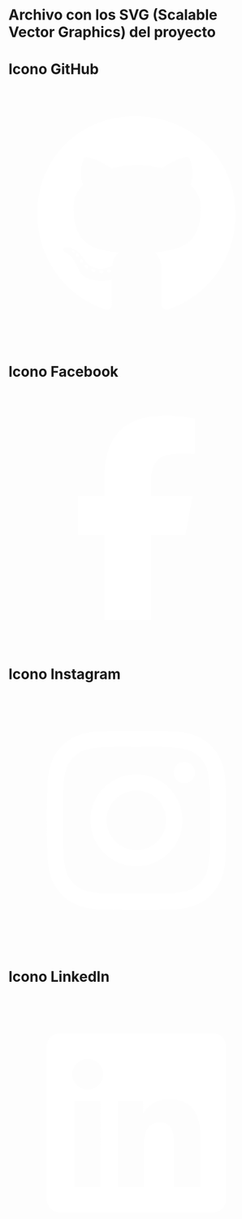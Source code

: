 # Archivo con los SVG (Scalable Vector Graphics) del proyecto 


# Icono GitHub
<svg xmlns="http://www.w3.org/2000/svg" viewBox="0 0 640 640" class="links-item"><path fill="#ffffff" d="M237.9 461.4C237.9 463.4 235.6 465 232.7 465C229.4 465.3 227.1 463.7 227.1 461.4C227.1 459.4 229.4 457.8 232.3 457.8C235.3 457.5 237.9 459.1 237.9 461.4zM206.8 456.9C206.1 458.9 208.1 461.2 211.1 461.8C213.7 462.8 216.7 461.8 217.3 459.8C217.9 457.8 216 455.5 213 454.6C210.4 453.9 207.5 454.9 206.8 456.9zM251 455.2C248.1 455.9 246.1 457.8 246.4 460.1C246.7 462.1 249.3 463.4 252.3 462.7C255.2 462 257.2 460.1 256.9 458.1C256.6 456.2 253.9 454.9 251 455.2zM316.8 72C178.1 72 72 177.3 72 316C72 426.9 141.8 521.8 241.5 555.2C254.3 557.5 258.8 549.6 258.8 543.1C258.8 536.9 258.5 502.7 258.5 481.7C258.5 481.7 188.5 496.7 173.8 451.9C173.8 451.9 162.4 422.8 146 415.3C146 415.3 123.1 399.6 147.6 399.9C147.6 399.9 172.5 401.9 186.2 425.7C208.1 464.3 244.8 453.2 259.1 446.6C261.4 430.6 267.9 419.5 275.1 412.9C219.2 406.7 162.8 398.6 162.8 302.4C162.8 274.9 170.4 261.1 186.4 243.5C183.8 237 175.3 210.2 189 175.6C209.9 169.1 258 202.6 258 202.6C278 197 299.5 194.1 320.8 194.1C342.1 194.1 363.6 197 383.6 202.6C383.6 202.6 431.7 169 452.6 175.6C466.3 210.3 457.8 237 455.2 243.5C471.2 261.2 481 275 481 302.4C481 398.9 422.1 406.6 366.2 412.9C375.4 420.8 383.2 435.8 383.2 459.3C383.2 493 382.9 534.7 382.9 542.9C382.9 549.4 387.5 557.3 400.2 555C500.2 521.8 568 426.9 568 316C568 177.3 455.5 72 316.8 72zM169.2 416.9C167.9 417.9 168.2 420.2 169.9 422.1C171.5 423.7 173.8 424.4 175.1 423.1C176.4 422.1 176.1 419.8 174.4 417.9C172.8 416.3 170.5 415.6 169.2 416.9zM158.4 408.8C157.7 410.1 158.7 411.7 160.7 412.7C162.3 413.7 164.3 413.4 165 412C165.7 410.7 164.7 409.1 162.7 408.1C160.7 407.5 159.1 407.8 158.4 408.8zM190.8 444.4C189.2 445.7 189.8 448.7 192.1 450.6C194.4 452.9 197.3 453.2 198.6 451.6C199.9 450.3 199.3 447.3 197.3 445.4C195.1 443.1 192.1 442.8 190.8 444.4zM179.4 429.7C177.8 430.7 177.8 433.3 179.4 435.6C181 437.9 183.7 438.9 185 437.9C186.6 436.6 186.6 434 185 431.7C183.6 429.4 181 428.4 179.4 429.7z"/></svg>

# Icono Facebook
<svg xmlns="http://www.w3.org/2000/svg" viewBox="0 0 640 640" class="links-item"><path fill="#ffffff" d="M240 363.3L240 576L356 576L356 363.3L442.5 363.3L460.5 265.5L356 265.5L356 230.9C356 179.2 376.3 159.4 428.7 159.4C445 159.4 458.1 159.8 465.7 160.6L465.7 71.9C451.4 68 416.4 64 396.2 64C289.3 64 240 114.5 240 223.4L240 265.5L174 265.5L174 363.3L240 363.3z"/></svg>

# Icono Instagram
<svg xmlns="http://www.w3.org/2000/svg" viewBox="0 0 640 640" class="links-item"><path fill="#ffffff" d="M320.3 205C256.8 204.8 205.2 256.2 205 319.7C204.8 383.2 256.2 434.8 319.7 435C383.2 435.2 434.8 383.8 435 320.3C435.2 256.8 383.8 205.2 320.3 205zM319.7 245.4C360.9 245.2 394.4 278.5 394.6 319.7C394.8 360.9 361.5 394.4 320.3 394.6C279.1 394.8 245.6 361.5 245.4 320.3C245.2 279.1 278.5 245.6 319.7 245.4zM413.1 200.3C413.1 185.5 425.1 173.5 439.9 173.5C454.7 173.5 466.7 185.5 466.7 200.3C466.7 215.1 454.7 227.1 439.9 227.1C425.1 227.1 413.1 215.1 413.1 200.3zM542.8 227.5C541.1 191.6 532.9 159.8 506.6 133.6C480.4 107.4 448.6 99.2 412.7 97.4C375.7 95.3 264.8 95.3 227.8 97.4C192 99.1 160.2 107.3 133.9 133.5C107.6 159.7 99.5 191.5 97.7 227.4C95.6 264.4 95.6 375.3 97.7 412.3C99.4 448.2 107.6 480 133.9 506.2C160.2 532.4 191.9 540.6 227.8 542.4C264.8 544.5 375.7 544.5 412.7 542.4C448.6 540.7 480.4 532.5 506.6 506.2C532.8 480 541 448.2 542.8 412.3C544.9 375.3 544.9 264.5 542.8 227.5zM495 452C487.2 471.6 472.1 486.7 452.4 494.6C422.9 506.3 352.9 503.6 320.3 503.6C287.7 503.6 217.6 506.2 188.2 494.6C168.6 486.8 153.5 471.7 145.6 452C133.9 422.5 136.6 352.5 136.6 319.9C136.6 287.3 134 217.2 145.6 187.8C153.4 168.2 168.5 153.1 188.2 145.2C217.7 133.5 287.7 136.2 320.3 136.2C352.9 136.2 423 133.6 452.4 145.2C472 153 487.1 168.1 495 187.8C506.7 217.3 504 287.3 504 319.9C504 352.5 506.7 422.6 495 452z"/></svg>

# Icono LinkedIn
<svg xmlns="http://www.w3.org/2000/svg" viewBox="0 0 640 640" class="links-item"><path fill="#ffffff" d="M512 96L127.9 96C110.3 96 96 110.5 96 128.3L96 511.7C96 529.5 110.3 544 127.9 544L512 544C529.6 544 544 529.5 544 511.7L544 128.3C544 110.5 529.6 96 512 96zM231.4 480L165 480L165 266.2L231.5 266.2L231.5 480L231.4 480zM198.2 160C219.5 160 236.7 177.2 236.7 198.5C236.7 219.8 219.5 237 198.2 237C176.9 237 159.7 219.8 159.7 198.5C159.7 177.2 176.9 160 198.2 160zM480.3 480L413.9 480L413.9 376C413.9 351.2 413.4 319.3 379.4 319.3C344.8 319.3 339.5 346.3 339.5 374.2L339.5 480L273.1 480L273.1 266.2L336.8 266.2L336.8 295.4L337.7 295.4C346.6 278.6 368.3 260.9 400.6 260.9C467.8 260.9 480.3 305.2 480.3 362.8L480.3 480z"/></svg>